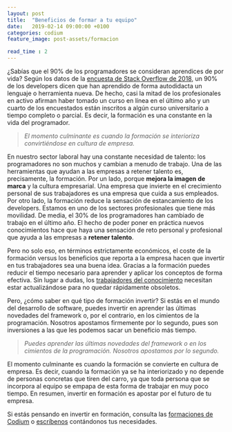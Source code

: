 ```yaml
---
layout: post
title:  "Beneficios de formar a tu equipo"
date:   2019-02-14 09:00:00 +0100
categories: codium
feature_image: post-assets/formacion

read_time : 2
---
```

¿Sabías que el 90% de los programadores se consideran aprendices de por vida? Según los datos de la [encuesta de Stack Overflow de 2018](https://insights.stackoverflow.com/survey/2018), un 90% de los developers dicen que han aprendido de forma autodidacta un lenguaje o herramienta nueva. De hecho, casi la mitad de los profesionales en activo afirman haber tomado un curso en línea en el último año y un cuarto de los encuestados están inscritos a algún curso universitario a tiempo completo o parcial. Es decir, la formación es una constante en la vida del programador.

>_El momento culminante es cuando la formación se interioriza convirtiéndose en cultura de empresa._

En nuestro sector laboral hay una constante necesidad de talento: los programadores no son muchos y cambian a menudo de trabajo. Una de las herramientas que ayudan a las empresas a retener talento es, precisamente, la formación. Por un lado, porque **mejora la imagen de marca** y la cultura empresarial. Una empresa que invierte en el crecimiento personal de sus trabajadores es una empresa que cuida a sus empleados. Por otro lado, la formación reduce la sensación de estancamiento de los developers. Estamos en uno de los sectores profesionales que tiene más movilidad. De media, el 30% de los programadores han cambiado de trabajo en el último año. El hecho de poder poner en práctica nuevos conocimientos hace que haya una sensación de reto personal y profesional que ayuda a las empresas a **retener talento**.

Pero no solo eso, en términos estrictamente económicos, el coste de la formación versus los beneficios que reporta a la empresa hacen que invertir en tus trabajadores sea una buena idea. Gracias a la formación puedes reducir el tiempo necesario para aprender y aplicar los conceptos de forma efectiva. Sin lugar a dudas, los [trabajadores del conocimiento](https://es.wikipedia.org/wiki/Trabajador_del_conocimiento) necesitan estar actualizándose para no quedar rápidamente obsoletos.

Pero, ¿cómo saber en qué tipo de formación invertir? Si estás en el mundo del desarrollo de software, puedes invertir en aprender las últimas novedades del framework o, por el contrario, en los cimientos de la programación. Nosotros apostamos firmemente por lo segundo, pues son inversiones a las que les podemos sacar un beneficio más tiempo.

>_Puedes aprender las últimas novedades del framework o en los cimientos de la programación. Nosotros apostamos por lo segundo._

El momento culminante es cuando la formación se convierte en cultura de empresa. Es decir, cuando la formación ya se ha interiorizado y  no depende de personas concretas que tiren del carro,  ya que toda persona que se incorpora al equipo se empapa de esta forma de trabajar  en muy poco tiempo. En resumen, invertir en formación es apostar por el futuro de tu empresa.
 
 Si estás pensando en invertir en formación, consulta las [formaciones de Codium](https://www.codium.team/#formacion) o [escríbenos](https://www.codium.team/#contacto) contándonos tus necesidades.
